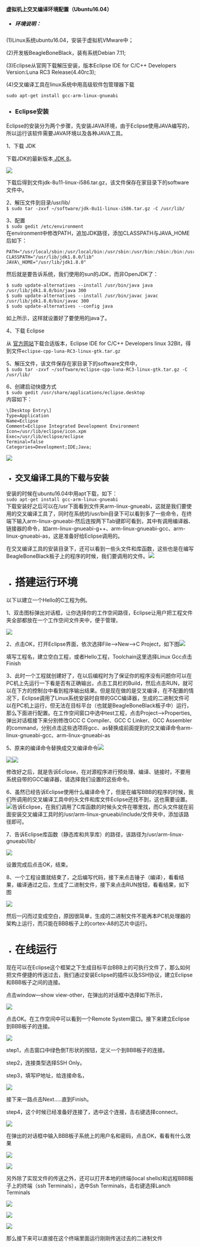 #### 虚拟机上交叉编译环境配置（Ubuntu16.04）

* ##### 环境说明：

\(1\)Linux系统ubuntu16.04，安装于虚拟机VMware中；

\(2\)开发板BeagleBoneBlack，装有系统Debian 7.11;

\(3\)Eclipse从官网下载解压安装，版本Eclipse IDE for C/C++ Developers Version:Luna RC3 Release\(4.40rc3\);

\(4\)交叉编译工具在linux系统中用高级软件包管理器下载

`sudo apt-get install gcc-arm-linux-gnueabi`

* ### Eclipse安装

Eclipse的安装分为两个步骤，先安装JAVA环境，由于Eclipse使用JAVA编写的，所以运行该软件需要JAVA环境以及各种JAVA工具。

1、下载 JDK

下载JDK的最新版本[ JDK 8](http://www.oracle.com/technetwork/java/javase/downloads/jdk8-downloads-2133151.html)。

![](http://img.blog.csdn.net/20140801222346578?watermark/2/text/aHR0cDovL2Jsb2cuY3Nkbi5uZXQvenk4MTIyNDgyNTg=/font/5a6L5L2T/fontsize/400/fill/I0JBQkFCMA==/dissolve/70/gravity/SouthEast)

下载后得到文件jdk-8u11-linux-i586.tar.gz，该文件保存在家目录下的software文件中。

2、解压文件到目录/usr/lib/  
`$ sudo tar -zxvf ~/software/jdk-8u11-linux-i586.tar.gz -C /usr/lib/`

3、配置  
`$ sudo gedit /etc/environment`  
在environment中修改PATH，追加JDK路径，添加CLASSPATH与JAVA\_HOME后如下：

```
PATH="/usr/local/sbin:/usr/local/bin:/usr/sbin:/usr/bin:/sbin:/bin:/usr/games:/usr/lib/jdk1.8.0/bin"  
CLASSPATH="/usr/lib/jdk1.8.0/lib"  
JAVA\_HOME="/usr/lib/jdk1.8.0"
```

然后就是要告诉系统，我们使用的sun的JDK，而非OpenJDK了：

```
$ sudo update-alternatives --install /usr/bin/java java /usr/lib/jdk1.8.0/bin/java 300  
$ sudo update-alternatives --install /usr/bin/javac javac /usr/lib/jdk1.8.0/bin/javac 300  
$ sudo update-alternatives --config java
```

如上所示，这样就设置好了要使用的java了。

4、下载 Eclipse

从 [官方网站](http://www.eclipse.org/downloads/)下载合适版本，Eclipse IDE for C/C++ Developers linux 32Bit，得到文件`eclipse-cpp-luna-RC3-linux-gtk.tar.gz`

5、解压文件，该文件保存在家目录下的software文件中，  
`$ sudo tar -zxvf ~/software/eclipse-cpp-luna-RC3-linux-gtk.tar.gz -C /usr/lib/`

6、创建启动快捷方式  
`$ sudo gedit /usr/share/applications/eclipse.desktop`  
内容如下：

```
\[Desktop Entry\]  
Type=Application  
Name=Eclipse  
Comment=Eclipse Integrated Development Environment  
Icon=/usr/lib/eclipse/icon.xpm  
Exec=/usr/lib/eclipse/eclipse  
Terminal=false  
Categories=Development;IDE;Java;
```

![](/assets/eclipse.png)

* ## 交叉编译工具的下载与安装

安装的时候在ubuntu16.04中用apt下载，如下：  
`sudo apt-get install gcc-arm-linux-gnueabi`  
   下载安装好之后可以在/usr下面看到文件夹arm-linux-gnueabi，这就是我们要使用的交叉编译工具了，同时在系统的/usr/bin目录下可以看到多了一些命令，在终端下输入arm-linux-gnueabi-然后连按两下Tab键即可看到，其中有调用编译器、链接器的命令，如arm-linux-gnueabi-g++、arm-linux-gnueabi-gcc、arm-linux-gnueabi-as，这是准备好给Eclipse调用的。

在交叉编译工具的安装目录下，还可以看到一些头文件和库函数，这些也是在编写BeagleBoneBlack板子上的程序的时候，我们要调用的文件。![](/assets/gnueabi.png)

* # 搭建运行环境

以下以建立一个Hello的C工程为例。

1、双击图标弹出对话框，让你选择你的工作空间路径，Eclipse让用户把工程文件夹全部都放在一个工作空间文件夹中，便于管理，

![](http://img.blog.csdn.net/20140801233752211)

2、点击OK，打开Eclipse界面，依次选择File—&gt;New—&gt;C Project，如下图![](/assets/Cproject.png)

填写工程名，建立空白工程，或者Hello工程，Toolchain这里选择Linux Gcc点击Finish

3、此时一个工程就创建好了，在以后编程时为了保证你的程序没有问题你可以在PC机上先运行一下看是否有正确输出，点击工具栏的Build，然后点击RUN，就可以在下方的控制台中看到程序输出结果。但是现在做的是交叉编译，在不配置的情况下，Eclipse调用了Linux系统安装时自带的GCC编译器，生成的二进制文件可以在PC机上运行，但无法在目标平台（也就是BeagleBoneBlack板子中）运行，那么下面进行配置。在工作空间窗口中选中test工程，点击Project—&gt;Properties,弹出对话框接下来分别修改GCC C Compiler、GCC C Linker、GCC Assembler的command，分别点击这些选项将gcc、as替换成前面提到的交叉编译命令arm-linux-gnueabi-gcc、arm-linux-gnueabi-as

5、原来的编译命令替换成交叉编译命令![](/assets/gcc.png)

![](/assets/link.png)![](/assets/as.png)

修改好之后，就是告诉Eclipse，在对源程序进行预处理、编译、链接时，不要用系统自带的GCC编译器，请选择我们设置的这些命令。

6、虽然已经告诉Eclipse使用什么编译命令了，但是在编写BBB的程序的时候，我们所调用的交叉编译工具中的头文件和库文件Eclipse还找不到，这也需要设置。![](/assets/lib.png)告诉Eclipse，在我们调用了C库函数的时候头文件在哪里找，而C头文件就在前面安装交叉编译工具时的/usr/arm-linux-gnueabi/include/文件夹中，添加该路径即可。

7、告诉Eclipse库函数（静态库和共享库）的路径，该路径为/usr/arm-linux-gnueabi/lib/

![](/assets/path.png)

设置完成后点击OK，结束。

8、一个工程设置就结束了，之后编写代码，接下来点击锤子（编译），看看结果，编译通过之后，生成了二进制文件，接下来点击RUN按钮，看看结果，如下图

![](/assets/all.png)

然后一闪而过变成空白，原因很简单，生成的二进制文件不能再本PC机处理器的架构上运行，而只能在BBB板子上的cortex-A8的芯片中运行。

* # 在线运行

现在可以在Eclipse这个框架之下生成目标平台BBB上的可执行文件了，那么如何把文件便捷的传送过去，我们通过安装Eclipse的插件以及SSH协议，建立Eclipse和BBB板子之间的连接。

点击window—show view-other，在弹出的对话框中选择如下所示，

![](http://img.blog.csdn.net/20140802163901366?watermark/2/text/aHR0cDovL2Jsb2cuY3Nkbi5uZXQvenk4MTIyNDgyNTg=/font/5a6L5L2T/fontsize/400/fill/I0JBQkFCMA==/dissolve/70/gravity/Center)

点击OK。在工作空间中可以看到一个Remote System窗口。接下来建立Eclipse到BBB板子的连接。

![](http://img.blog.csdn.net/20140802164130031?watermark/2/text/aHR0cDovL2Jsb2cuY3Nkbi5uZXQvenk4MTIyNDgyNTg=/font/5a6L5L2T/fontsize/400/fill/I0JBQkFCMA==/dissolve/70/gravity/Center)

step1，点击窗口中绿色倒T形状的按钮，定义一个到BBB板子的连接。

step2，连接类型选择SSH Only。

step3，填写IP地址，给连接命名，

![](http://img.blog.csdn.net/20140802170509328?watermark/2/text/aHR0cDovL2Jsb2cuY3Nkbi5uZXQvenk4MTIyNDgyNTg=/font/5a6L5L2T/fontsize/400/fill/I0JBQkFCMA==/dissolve/70/gravity/Center)

接下来一路点击Next.....直到Finish。

step4，这个时候已经准备好连接了，选中这个连接，击右键选择connect，

![](http://img.blog.csdn.net/20140802171334937?watermark/2/text/aHR0cDovL2Jsb2cuY3Nkbi5uZXQvenk4MTIyNDgyNTg=/font/5a6L5L2T/fontsize/400/fill/I0JBQkFCMA==/dissolve/70/gravity/Center)

在弹出的对话框中输入BBB板子系统上的用户名和密码，点击OK，看看有什么效果

![](http://img.blog.csdn.net/20140802171443686)

![](http://img.blog.csdn.net/20140904165603131?watermark/2/text/aHR0cDovL2Jsb2cuY3Nkbi5uZXQvenk4MTIyNDgyNTg=/font/5a6L5L2T/fontsize/400/fill/I0JBQkFCMA==/dissolve/70/gravity/Center)

另外除了实现文件的传送之外，还可以打开本地的终端\(local shells\)和远程BBB板子上的终端（ssh Terminals），选中Ssh Terminals，击右键选择Lanch Terminals

![](http://img.blog.csdn.net/20140802172124701)

![](http://img.blog.csdn.net/20140802172528077)

![](http://img.blog.csdn.net/20140802172607875)

那么接下来可以直接在这个终端里面运行刚刚传送过去的二进制文件

